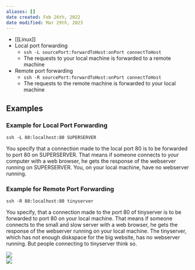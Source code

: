 ```yaml
---
aliases: []
date created: Feb 26th, 2022
date modified: Mar 29th, 2023
---
```

- [[Linux]]
- Local port forwarding  
	- `ssh -L sourcePort:forwardToHost:onPort connectToHost`
	- The requests to your local machine is forwarded to a remote machine 
- Remote port forwarding  
	- `ssh -R sourcePort:forwardToHost:onPort connectToHost`
	- The requests to the remote machine is forwarded to your local machine

## Examples

### Example for Local Port Forwarding
```
ssh -L 80:localhost:80 SUPERSERVER
```

You specify that a connection made to the local port 80 is to be forwarded to port 80 on SUPERSERVER. That means if someone connects to your computer with a web browser, he gets the response of the webserver running on SUPERSERVER. You, on your local machine, have no webserver running.

### Example for Remote Port Forwarding
```
ssh -R 80:localhost:80 tinyserver
```

You specify, that a connection made to the port 80 of tinyserver is to be forwarded to port 80 on your local machine. That means if someone connects to the small and slow server with a web browser, he gets the response of the webserver running on your local machine. The tinyserver, which has not enough diskspace for the big website, has no webserver running. But people connecting to tinyserver think so.

![](https://s2.loli.net/2022/02/26/aPhA3gmXjLsvydc.png)  
![](https://s2.loli.net/2022/02/26/LoCRuIBzfP8ivHX.png)
